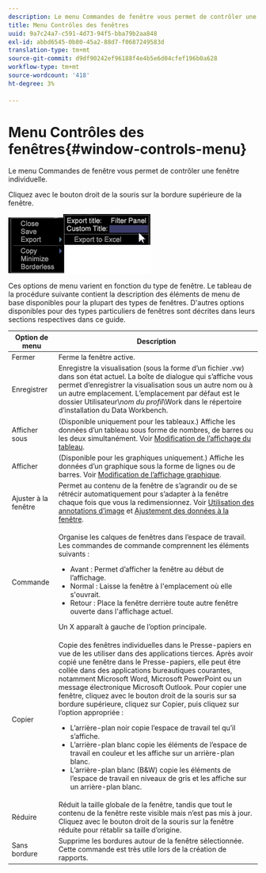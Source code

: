 ```yaml
---
description: Le menu Commandes de fenêtre vous permet de contrôler une fenêtre individuelle.
title: Menu Contrôles des fenêtres
uuid: 9a7c24a7-c591-4d73-94f5-bba79b2aa848
exl-id: abbd6545-0b80-45a2-88d7-f0687249583d
translation-type: tm+mt
source-git-commit: d9df90242ef96188f4e4b5e6d04cfef196b0a628
workflow-type: tm+mt
source-wordcount: '418'
ht-degree: 3%

---
```


# Menu Contrôles des fenêtres{#window-controls-menu}

Le menu Commandes de fenêtre vous permet de contrôler une fenêtre individuelle.

Cliquez avec le bouton droit de la souris sur la bordure supérieure de la fenêtre.

![](assets/mnu_window_TitleBar.png)

Ces options de menu varient en fonction du type de fenêtre. Le tableau de la procédure suivante contient la description des éléments de menu de base disponibles pour la plupart des types de fenêtres. D&#39;autres options disponibles pour des types particuliers de fenêtres sont décrites dans leurs sections respectives dans ce guide.

<table id="table_13ADF7B7E50E44D890768A5F9BAC8D06"> 
 <thead> 
  <tr> 
   <th colname="col1" class="entry"> Option de menu </th> 
   <th colname="col2" class="entry"> Description </th> 
  </tr> 
 </thead>
 <tbody> 
  <tr> 
   <td colname="col1"> Fermer </td> 
   <td colname="col2"> Ferme la fenêtre active. </td> 
  </tr> 
  <tr> 
   <td colname="col1"> Enregistrer </td> 
   <td colname="col2">Enregistre la visualisation (sous la forme d’un fichier <span class="filepath"> .vw</span>) dans son état actuel. La boîte de dialogue qui s’affiche vous permet d’enregistrer la visualisation sous un autre nom ou à un autre emplacement. L’emplacement par défaut est le dossier Utilisateur\<i>nom du profil</i>\Work dans le répertoire d’installation du Data Workbench. </td> 
  </tr> 
  <tr> 
   <td colname="col1"> Afficher sous </td> 
   <td colname="col2">(Disponible uniquement pour les tableaux.) Affiche les données d’un tableau sous forme de nombres, de barres ou les deux simultanément. Voir <a href="../../../home/c-get-started/c-analysis-vis/c-tables/c-chg-tbl-disp.md#concept-c515caeefce9495f88873a10dc112770"> Modification de l’affichage du tableau</a>. </td> 
  </tr> 
  <tr> 
   <td colname="col1"> Afficher </td> 
   <td colname="col2">(Disponible pour les graphiques uniquement.) Affiche les données d’un graphique sous la forme de lignes ou de barres. Voir <a href="../../../home/c-get-started/c-analysis-vis/c-graphs/c-chg-graph-disp.md#concept-eaba669d90f64cfa872f1397205fe2f7"> Modification de l’affichage graphique</a>. </td> 
  </tr> 
  <tr> 
   <td colname="col1"> Ajuster à la fenêtre </td> 
   <td colname="col2">Permet au contenu de la fenêtre de s’agrandir ou de se rétrécir automatiquement pour s’adapter à la fenêtre chaque fois que vous la redimensionnez. Voir <a href="../../../home/c-get-started/c-analysis-vis/c-annots/c-image-annots.md#concept-02081ed7d91c4fdcb8fc863f2a51c962"> Utilisation des annotations d’image</a> et <a href="../../../home/c-get-started/c-analysis-vis/c-tables/c-fit-data-win.md#concept-b812b1171fc240d9a4cf6d6d57f621a6"> Ajustement des données à la fenêtre</a>. </td> 
  </tr> 
  <tr> 
   <td colname="col1"> Commande </td> 
   <td colname="col2"> <p>Organise les calques de fenêtres dans l’espace de travail. Les commandes de commande comprennent les éléments suivants : 
     <ul id="ul_90391B26719040AE8E0F80FE33B106FD"> 
      <li id="li_D1B38998C8CC452D8B642132B94F92F7">Avant : Permet d’afficher la fenêtre au début de l’affichage. </li> 
      <li id="li_71EEC709AA734924AE8740313031DF6E">Normal : Laisse la fenêtre à l'emplacement où elle s'ouvrait. </li> 
      <li id="li_B6489677FF5540E4BD854EE1CE504CCA">Retour : Place la fenêtre derrière toute autre fenêtre ouverte dans l'affichage actuel. </li> 
     </ul> </p> <p>Un X apparaît à gauche de l’option principale. </p> </td> 
  </tr> 
  <tr> 
   <td colname="col1"> Copier </td> 
   <td colname="col2">Copie des fenêtres individuelles dans le Presse-papiers en vue de les utiliser dans des applications tierces. Après avoir copié une fenêtre dans le Presse-papiers, elle peut être collée dans des applications bureautiques courantes, notamment Microsoft Word, Microsoft PowerPoint ou un message électronique Microsoft Outlook. Pour copier une fenêtre, cliquez avec le bouton droit de la souris sur sa bordure supérieure, cliquez sur <span class="uicontrol"> Copier</span>, puis cliquez sur l’option appropriée : 
    <ul id="ul_ECCD6A70729E40998C64714E01504995"> 
     <li id="li_21D375DAE7BC4F449C8A3225296A6D26">L’arrière-plan noir copie l’espace de travail tel qu’il s’affiche. </li> 
     <li id="li_1B08C688678F42948E0952EEE0BF2B30">L’arrière-plan blanc copie les éléments de l’espace de travail en couleur et les affiche sur un arrière-plan blanc. </li> 
     <li id="li_86F497A2275C43B5835DEDD0A4BF76E8">L’arrière-plan blanc (B&amp;W) copie les éléments de l’espace de travail en niveaux de gris et les affiche sur un arrière-plan blanc. </li> 
    </ul> </td> 
  </tr> 
  <tr> 
   <td colname="col1"> Réduire </td> 
   <td colname="col2"> Réduit la taille globale de la fenêtre, tandis que tout le contenu de la fenêtre reste visible mais n’est pas mis à jour. Cliquez avec le bouton droit de la souris sur la fenêtre réduite pour rétablir sa taille d’origine. </td> 
  </tr> 
  <tr> 
   <td colname="col1"> Sans bordure </td> 
   <td colname="col2"> Supprime les bordures autour de la fenêtre sélectionnée. Cette commande est très utile lors de la création de rapports. </td> 
  </tr> 
 </tbody> 
</table>
